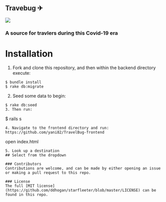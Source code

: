 ## Travebug ✈

![](https://media.giphy.com/media/AErExHJVxRbkm5hPkB/giphy.gif)

### A source for travlers during this Covid-19 era 

# Installation
1. Fork and clone this repository, and then within the backend directory execute:
```
$ bundle install
$ rake db:migrate
```
2. Seed some data to begin:
```
$ rake db:seed
3. Then run:
```
$ rails s
```
4. Navigate to the frontend directory and run:
https://github.com/yani82/TravelBug-frontend
```
open index.html
```
5. Look up a destination 
## Select from the dropdown

### Contributors
Contributions are welcome, and can be made by either opening an issue or making a pull request to this repo.

### License
The full [MIT license](https://github.com/ddhogan/starfleeter/blob/master/LICENSE) can be found in this repo.
